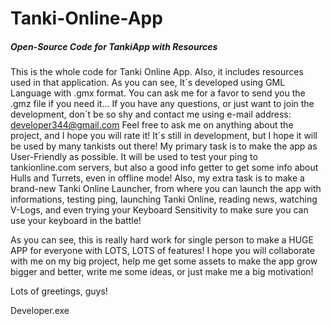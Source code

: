 # Tanki-Online-App
##### Open-Source Code for TankiApp with Resources

This is the whole code for Tanki Online App. Also, it includes resources used in that application.
As you can see, It´s developed using GML Language with .gmx format. You can ask me for a favor to send you the .gmz file if you need it...
If you have any questions, or just want to join the development, don´t be so shy and contact me using e-mail address: developer344@gmail.com
Feel free to ask me on anything about the project, and I hope you will rate it! It´s still in development, but I hope it will be used by many tankists out there!
My primary task is to make the app as User-Friendly as possible. It will be used to test your ping to tankionline.com servers, but also a good info getter to get some info about Hulls and Turrets, even in offline mode!
Also, my extra task is to make a brand-new Tanki Online Launcher, from where you can launch the app with informations, testing ping, launching Tanki Online, reading news, watching V-Logs, and even trying your Keyboard Sensitivity to make sure you can use your keyboard in the battle!

As you can see, this is really hard work for single person to make a HUGE APP for everyone with LOTS, LOTS of features!
I hope you will collaborate with me on my big project, help me get some assets to make the app grow bigger and better, write me some ideas, or just make me a big motivation!

Lots of greetings, guys!

Developer.exe
